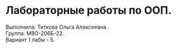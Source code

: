 # Лабораторные работы по ООП.

Выполнила: Титкова Ольга Алексеевна.<br/>
Группа: М8О-206Б-22.<br/>
Вариант 1 лабы - 5.<br/>
